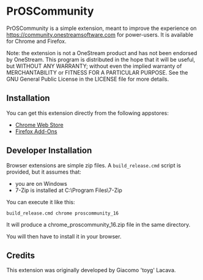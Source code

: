 # PrOSCommunity
PrOSCommunity is a simple extension, meant to improve the experience on https://community.onestreamsoftware.com 
for power-users. It is available for Chrome and Firefox. 

Note: the extension is not a OneStream product and has not been endorsed by OneStream. 
This program is distributed in the hope that it will be useful,
but WITHOUT ANY WARRANTY; without even the implied warranty of
MERCHANTABILITY or FITNESS FOR A PARTICULAR PURPOSE. See the
GNU General Public License in the LICENSE file for more details.

## Installation

You can get this extension directly from the following appstores:
- [Chrome Web Store](https://chrome.google.com/webstore/detail/proscommunity/enhiiphhfepbplldgecjgcmjoocaaipj?hl=en-GB&authuser=0)
- [Firefox Add-Ons](https://addons.mozilla.org/en-GB/firefox/addon/proscommunity/)

## Developer Installation

Browser extensions are simple zip files. A `build_release.cmd` script is provided, but it assumes that:
- you are on Windows
- 7-Zip is installed at C:\Program Files\7-Zip

You can execute it like this:
```
build_release.cmd chrome proscommunity_16
```
It will produce a chrome_proscommunity_16.zip file in the same directory.

You will then have to install it in your browser.

## Credits
This extension was originally developed by Giacomo 'toyg' Lacava.
